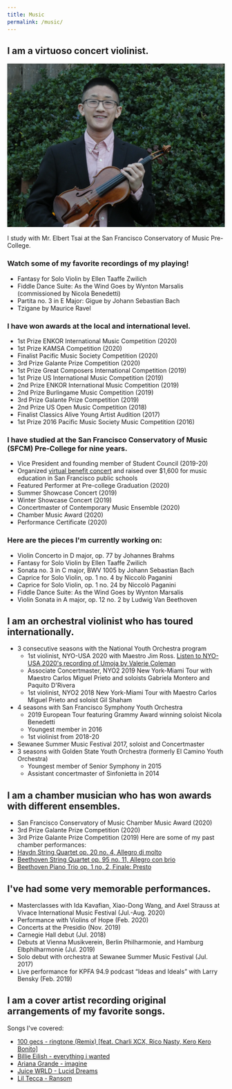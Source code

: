 ```yaml
---
title: Music
permalink: /music/
---
```

## I am a virtuoso concert violinist.

![alt text](/img/violin_notie.jpg)

I study with Mr. Elbert Tsai at the San Francisco Conservatory of Music Pre-College.

### Watch some of my favorite recordings of my playing!
- Fantasy for Solo Violin by Ellen Taaffe Zwilich
- Fiddle Dance Suite: As the Wind Goes by Wynton Marsalis (commissioned by Nicola Benedetti)
- Partita no. 3 in E Major: Gigue by Johann Sebastian Bach
- Tzigane by Maurice Ravel

### I have won awards at the local and international level.
- 1st Prize ENKOR International Music Competition (2020)
- 1st Prize KAMSA Competition (2020)
- Finalist Pacific Music Society Competition (2020)
- 3rd Prize Galante Prize Competition (2020)
- 1st Prize Great Composers International Competition (2019)
- 1st Prize US International Music Competition (2019)
- 2nd Prize ENKOR International Music Competition (2019)
- 2nd Prize Burlingame Music Competition (2019)
- 3rd Prize Galante Prize Competition (2019)
- 2nd Prize US Open Music Competition (2018)
- Finalist Classics Alive Young Artist Audition (2017)
- 1st Prize 2016 Pacific Music Society Music Competition (2016)

### I have studied at the San Francisco Conservatory of Music (SFCM) Pre-College for nine years.
- Vice President and founding member of Student Council (2019-20)
- Organized [virtual benefit concert](https://youtu.be/1GKF1WkvS0o?t=1573) and raised over $1,600 for music education in San Francisco public schools
- Featured Performer at Pre-college Graduation (2020)
- Summer Showcase Concert (2019)
- Winter Showcase Concert (2019)
- Concertmaster of Contemporary Music Ensemble (2020)
- Chamber Music Award (2020)
- Performance Certificate (2020)

### Here are the pieces I'm currently working on:
- Violin Concerto in D major, op. 77 by Johannes Brahms
- Fantasy for Solo Violin by Ellen Taaffe Zwilich
- Sonata no. 3 in C major, BWV 1005 by Johann Sebastian Bach
- Caprice for Solo Violin, op. 1 no. 4 by Niccolò Paganini
- Caprice for Solo Violin, op. 1 no. 24 by Niccolò Paganini
- Fiddle Dance Suite: As the Wind Goes by Wynton Marsalis
- Violin Sonata in A major, op. 12 no. 2 by Ludwig Van Beethoven

## I am an orchestral violinist who has toured internationally.
- 3 consecutive seasons with the National Youth Orchestra program
  - 1st violinist, NYO-USA 2020 with Maestro Jim Ross. [Listen to NYO-USA 2020's recording of Umoja by Valerie Coleman](https://www.facebook.com/carnegiehall/videos/369035581158912/)
  - Associate Concertmaster, NYO2 2019 New York-Miami Tour with Maestro Carlos Miguel Prieto and soloists Gabriela Montero and Paquito D'Rivera
  - 1st violinist, NYO2 2018 New York-Miami Tour with Maestro Carlos Miguel Prieto and soloist Gil Shaham
- 4 seasons with San Francisco Symphony Youth Orchestra
  - 2019 European Tour featuring Grammy Award winning soloist Nicola Benedetti
  - Youngest member in 2016
  - 1st violinist from 2018-20
- Sewanee Summer Music Festival 2017, soloist and Concertmaster
- 3 seasons with Golden State Youth Orchestra (formerly El Camino Youth Orchestra)
  - Youngest member of Senior Symphony in 2015
  - Assistant concertmaster of Sinfonietta in 2014

## I am a chamber musician who has won awards with different ensembles.
- San Francisco Conservatory of Music Chamber Music Award (2020)
- 3rd Prize Galante Prize Competition (2020)
- 3rd Prize Galante Prize Competition (2019)
Here are some of my past chamber performances:
- [Haydn String Quartet op. 20 no. 4, Allegro di molto](https://www.youtube.com/watch?v=5IKi3sT4_sY)
- [Beethoven String Quartet op. 95 no. 11, Allegro con brio](https://www.youtube.com/watch?v=qILcwkhwlwU)
- [Beethoven Piano Trio op. 1 no, 2, Finale: Presto](https://www.youtube.com/watch?v=TmTjjV-s-Vk)

## I've had some very memorable performances.
- Masterclasses with Ida Kavafian, Xiao-Dong Wang, and Axel Strauss at Vivace International Music Festival (Jul.-Aug. 2020)
- Performance with Violins of Hope (Feb. 2020)
- Concerts at the Presidio (Nov. 2019)
- Carnegie Hall debut (Jul. 2018)
- Debuts at Vienna Musikverein, Berlin Philharmonie, and Hamburg Elbphilharmonie (Jul. 2019)
- Solo debut with orchestra at Sewanee Summer Music Festival (Jul. 2017)
- Live performance for KPFA 94.9 podcast “Ideas and Ideals” with Larry Bensky (Feb. 2019)

## I am a cover artist recording original arrangements of my favorite songs.
Songs I've covered:
- [100 gecs - ringtone (Remix) \[feat. Charli XCX, Rico Nasty, Kero Kero Bonito\]](https://www.youtube.com/watch?v=J23b-XWI4FI)
- [Billie Eilish - everything i wanted](https://www.youtube.com/watch?v=3X2xYvUaSKU)
- [Ariana Grande - imagine](https://www.youtube.com/watch?v=8ylgJzzV7JE)
- [Juice WRLD - Lucid Dreams](https://www.youtube.com/watch?v=_RK_xT4cf90)
- [Lil Tecca - Ransom](https://www.youtube.com/watch?v=Z-RdAkUWAms)
